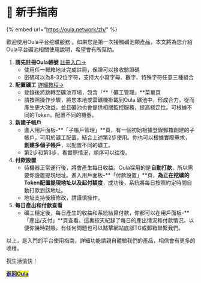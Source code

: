 # 🥸 新手指南

{% embed url="https://oula.network/zh/" %}

歡迎使用Oula平台挖礦服務 。如果您是第一次接觸礦池類產品，本文將為您介紹Oula平台礦池相關使用說明，希望會有所幫助。

1. **請先註冊Oula帳號** [註冊入口->](https://oula.network/zh/register)
   * 使用任一郵箱地址完成註冊，保證可以接收驗證碼
   * 密碼可以為8-32位字符，支持大小寫字母、數字、特殊字符任意三種組合
2. **配置礦工** [詳細教程->](../kai-shi-wa-kuang/publish-your-docs.md)
   * 登錄後將跳轉至礦池市場，包含「**「礦工管理」**菜單頁
   * 請按照操作步驟，將您本地或雲礦機掛載到Oula 礦池中，形成合力，從而產生更大效益。並且礦池也會提供相關監控服務，提高穩定性。可根據不同的Token，配置不同的機器。
3. **新建子帳戶**
   * 進入用戶面板-**「子帳戶管理」**頁，有一個初始根據登錄郵箱創建的子帳戶，可用於礦工配置，結合上述第2步使用。你也可以根據實際需求，**創建多個子帳戶**，以配置不同的礦工。
   * 第2步和第3步，看實際情況，順序可以往復。
4. **付款設置**
   * 待機器正常運行後，將會產生每日收益。Oula採用的是**自動打款**，所以需要你設置提現地址。進入用戶面板-**「付款設置」**頁，**為正在挖礦的Token配置提現地址以及起付額度**，成功後，系統將每日按照約定時間自動打款到該地址。
   * 地址支持後續修改，請謹慎操作。
5. **每日產出和付款查看**
   * 礦工穩定後，每日產生的收益和系統結算付款，你都可以在用戶面板-**「產出/支付」**頁查看。這裏按天紀錄了每日的產出情況和付款情況，以便你幾時對賬，有任何問題也可以點擊網站底部TG或郵箱聯繫我們。

以上，是入門的平台使用指南，詳細功能請親自體驗我們的產品，相信會有更多的收穫。



祝生活愉快！&#x20;







[<mark style="color:blue;">**返回Oula**</mark>](https://oula.network/zh/login)
